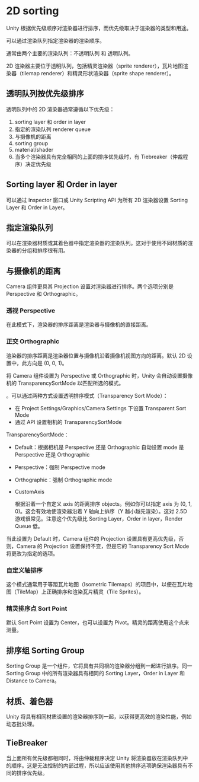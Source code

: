 # 2D sorting

Unity 根据优先级顺序对渲染器进行排序，而优先级取决于渲染器的类型和用途。

可以通过渲染队列指定渲染器的渲染顺序。

通常由两个主要的渲染队列：不透明队列 和 透明队列。

2D 渲染器主要位于透明队列，包括精灵渲染器（sprite renderer），瓦片地图渲染器（tilemap renderer）和精灵形状渲染器（sprite shape renderer）。

## 透明队列按优先级排序

透明队列中的 2D 渲染器通常遵循以下优先级：

1. sorting layer 和 order in layer
2. 指定的渲染队列 renderer queue
3. 与摄像机的距离
4. sorting group
5. material/shader
6. 当多个渲染器具有完全相同的上面的排序优先级时，有 Tiebreaker（仲裁程序）决定优先级

## Sorting layer 和 Order in layer

可以通过 Inspector 窗口或 Unity Scripting API 为所有 2D 渲染器设置 Sorting Layer 和 Order in Layer。

## 指定渲染队列

可以在渲染器材质或其着色器中指定渲染器的渲染队列。这对于使用不同材质的渲染器的分组和排序很有用。

## 与摄像机的距离

Camera 组件更具其 Projection 设置对渲染器进行排序。两个选项分别是 Perspective 和 Orthographic。

### 透视 Perspective

在此模式下，渲染器的排序距离是渲染器与摄像机的直接距离。

### 正交 Orthographic

渲染器的排序距离是渲染器位置与摄像机沿着摄像机视图方向的距离。默认 2D 设置中，此方向是 (0, 0, 1)。

将 Camera 组件设置为 Perspective 或 Orthographic 时，Unity 会自动设置摄像机的 TransparencySortMode 以匹配所选的模式。

。可以通过两种方式设置透明排序模式（Transparency Sort Mode）：

- 在 Project Settings/Graphics/Camera Settings 下设置 Transparent Sort Mode
- 通过 API 设置相机的 TransparencySortMode

TransparencySortMode：

- Default：根据相机是 Perspective 还是 Orthographic 自动设置 mode 是 Perspective 还是 Orthographic
- Perspective：强制 Perspective mode
- Orthographic：强制 Orthographic mode
- CustomAxis

  根据沿着一个自定义 axis 的距离排序 objects。例如你可以指定 axis 为 (0, 1, 0)。这会有效地使渲染器沿着 Y 轴向上排序（Y 越小越先渲染）。这对 2.5D 游戏很常见。注意这个优先级比 Sorting Layer，Order in layer，Render Queue 低。

当此设置为 Default 时，Camera 组件的 Projection 设置具有更高优先级，否则，Camera 的 Projection 设置保持不变，但是它的 Transparency Sort Mode 将更改为指定的选项。

### 自定义轴排序

这个模式通常用于等距瓦片地图（Isometric Tilemaps）的项目中，以便在瓦片地图（TileMap）上正确排序和渲染瓦片精灵（Tile Sprites）。

### 精灵排序点 Sort Point

默认 Sort Point 设置为 Center，也可以设置为 Pivot。精灵的距离使用这个点来测量。

## 排序组 Sorting Group

Sorting Group 是一个组件，它将具有共同根的渲染器分组到一起进行排序。同一 Sorting Group 中的所有渲染器具有相同的 Sorting Layer，Order in Layer 和 Distance to Camera。

## 材质、着色器

Unity 将具有相同材质设置的渲染器排序到一起，以获得更高效的渲染性能，例如动态批处理。

## TieBreaker

当上面所有优先级都相同时，将由仲裁程序决定 Unity 将渲染器放在渲染队列中的顺序。这是无法控制的内部过程，所以应该使用其他排序选项确保渲染器具有不同的排序优先级。

